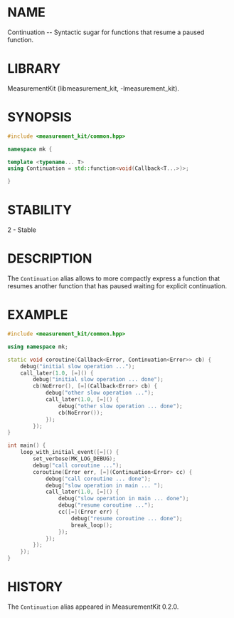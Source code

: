 # NAME
Continuation -- Syntactic sugar for functions that resume a paused function.

# LIBRARY
MeasurementKit (libmeasurement_kit, -lmeasurement_kit).

# SYNOPSIS
```C++
#include <measurement_kit/common.hpp>

namespace mk {

template <typename... T>
using Continuation = std::function<void(Callback<T...>)>;

}
```

# STABILITY
2 - Stable

# DESCRIPTION

The `Continuation` alias allows to more compactly express a function that
resumes another function that has paused waiting for explicit continuation.

# EXAMPLE

```C++
#include <measurement_kit/common.hpp>

using namespace mk;

static void coroutine(Callback<Error, Continuation<Error>> cb) {
    debug("initial slow operation ...");
    call_later(1.0, [=]() {
        debug("initial slow operation ... done");
        cb(NoError(), [=](Callback<Error> cb) {
            debug("other slow operation ...");
            call_later(1.0, [=]() {
                debug("other slow operation ... done");
                cb(NoError());
            });
        });
}

int main() {
    loop_with_initial_event([=]() {
        set_verbose(MK_LOG_DEBUG);
        debug("call coroutine ...");
        coroutine(Error err, [=](Continuation<Error> cc) {
            debug("call coroutine ... done");
            debug("slow operation in main ... ");
            call_later(1.0, [=]() {
                debug("slow operation in main ... done");
                debug("resume coroutine ...");
                cc([=](Error err) {
                    debug("resume coroutine ... done");
                    break_loop();
                });
            });
        });
    });
}
```

# HISTORY

The `Continuation` alias appeared in MeasurementKit 0.2.0.
